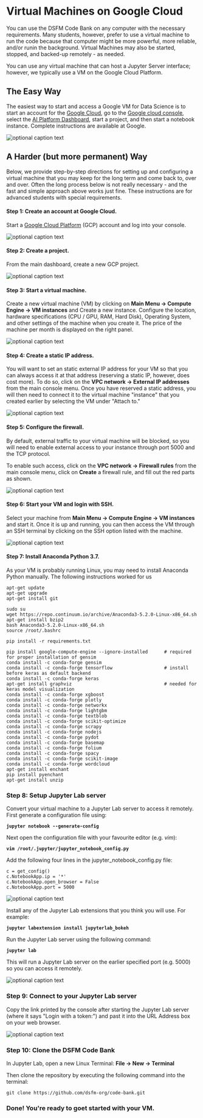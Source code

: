 # Virtual Machines on Google Cloud

You can use the DSFM Code Bank on any computer with the necessary requirements. Many students, however, prefer to use a virtual machine to run the code because that computer might be more powerful, more reliable, and/or runin the background. Virtual Machines may also be started, stopped, and backed-up remotely - as needed. 

You can use any virtual machine that can host a Jupyter Server interface; however, we typically use a VM on the Google Cloud Platform.

## The Easy Way

The easiest way to start and access a Google VM for Data Science is to start an account for the [Google Cloud](cloud.google.com), go to the [Google cloud console](https://console.cloud.google.com/), select the [AI Platform Dashboard](https://console.cloud.google.com/ai-platform/dashboard), start a project, and then start a notebook instance. Complete instructions are available at Google.

![optional caption text](images/ai_notebooks.png)

## A Harder (but more permanent) Way

Below, we provide step-by-step directions for setting up and configuring a virtual machine that you may keep for the long term and come back to, over and over. Often the long process below is not really necessary - and the fast and simple approach above works just fine. These instructions are for advanced students with special requirements.

#### Step 1: Create an account at Google Cloud.  

Start a [Google Cloud Platform](https://cloud.google.com/) (GCP) account and log into your console.

![optional caption text](images/console.png)

#### Step 2: Create a project.  

From the main dashboard, create a new GCP project.

![optional caption text](images/newproject.png)

#### Step 3: Start a virtual machine.

Create a new virtual machine (VM) by clicking on **Main Menu -> Compute Engine -> VM instances** and Create a new instance. Configure the location, hardware specifications (CPU / GPU, RAM, Hard Disk), Operating System, and other settings of the machine when you create it. The price of the machine per month is displayed on the right panel.

![optional caption text](images/vmconfig.png)

#### Step 4: Create a static IP address.

You will want to set an static external IP address for your VM so that you can always access it at that address (reserving a static IP, however, does cost more). To do so, click on the **VPC network -> External IP addresses** from the main console menu. Once you have reserved a static address, you will then need to connect it to the virtual machine "instance" that you created earlier by selecting the VM under "Attach to." 

![optional caption text](images/staticip.png)

#### Step 5: Configure the firewall.

By default, external traffic to your virtual machine will be blocked, so you will need to enable external access to your instance through port 5000 and the TCP protocol.

To enable such access, click on the **VPC network -> Firewall rules** from the main console menu, click on **Create** a firewall rule, and fill out the red parts as shown.
 
![optional caption text](images/firewallrule.png)
 
#### Step 6: Start your VM and login with SSH.

Select your machine from **Main Menu -> Compute Engine -> VM instances** and start it. Once it is up and running, you can then access the VM through an SSH terminal by clicking on the SSH option listed with the machine.

![optional caption text](images/ssh.png)

#### Step 7: Install Anaconda Python 3.7.

As your VM is probably running Linux, you may need to install Anaconda Python manually. The following instructions worked for us 
	
	apt-get update
	apt-get upgrade
	apt-get install git
	
	sudo su
	wget https://repo.continuum.io/archive/Anaconda3-5.2.0-Linux-x86_64.sh
	apt-get install bzip2
	bash Anaconda3-5.2.0-Linux-x86_64.sh
	source /root/.bashrc
	
	pip install -r requirements.txt
	
	pip install google-compute-engine --ignore-installed      # required for proper installation of gensim
	conda install -c conda-forge gensim 
	conda install -c conda-forge tensorflow                   # install before keras as default backend
	conda install -c conda-forge keras
	apt-get install graphviz                                  # needed for keras model visualization
	conda install -c conda-forge xgboost 
	conda install -c conda-forge plotly 
	conda install -c conda-forge networkx
	conda install -c conda-forge lightgbm
	conda install -c conda-forge textblob
	conda install -c conda-forge scikit-optimize
	conda install -c conda-forge scrapy
	conda install -c conda-forge nodejs
	conda install -c conda-forge pydot 
	conda install -c conda-forge basemap
	conda install -c conda-forge folium  
	conda install -c conda-forge spacy 
	conda install -c conda-forge scikit-image
	conda install -c conda-forge wordcloud
	apt-get install enchant
	pip install pyenchant
	apt-get install unzip  


### Step 8: Setup Jupyter Lab server

Convert your virtual machine to a Jupyter Lab server to access it remotely. First generate a configuration file using:

**`jupyter notebook --generate-config`**
 
Next open the configuration file with your favourite editor (e.g. *vim*):

**`vim /root/.jupyter/jupyter_notebook_config.py`**

Add the following four lines in the jupyter_notebook_config.py file:

	c = get_config()
	c.NotebookApp.ip = '*'
	c.NotebookApp.open_browser = False
	c.NotebookApp.port = 5000

![optional caption text](images/jupyterconfig.png)

Install any of the Jupyter Lab extensions that you think you will use. For example:

**`jupyter labextension install jupyterlab_bokeh`** 

Run the Jupyter Lab server using the following command:

**`jupyter lab`**

This will run a Jupyter Lab server on the earlier specified port (e.g. 5000) so you can access it remotely.

![optional caption text](images/jupyterlabserver.png)

### Step 9: Connect to your Jupyter Lab server

Copy the link printed by the console after starting the Jupyter Lab server (where it says "Login with a token:") and past it into the URL Address box on your web browser. 

![optional caption text](images/jupyterlabweb.png)

### Step 10: Clone the DSFM Code Bank

In Jupyter Lab, open a new Linux Terminal: **File -> New -> Terminal**

Then clone the repository by executing the following command into the terminal:

`git clone https://github.com/dsfm-org/code-bank.git`



### Done! You're ready to goet started with your VM.
